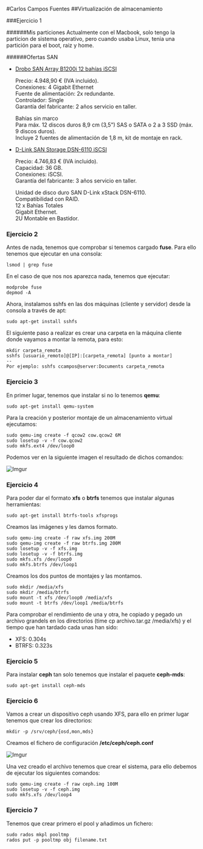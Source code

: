 #Carlos Campos Fuentes
##Virtualización de almacenamiento

###Ejercicio 1

######Mis particiones
Actualmente con el Macbook, solo tengo la particion de sistema operativo, pero cuando usaba Linux, tenia una partición para el boot, raiz y home.

######Ofertas SAN

* [Drobo SAN Array B1200i 12 bahías iSCSI](http://www.bechtle.es/shop/BD_ES-es/Drobo+SAN+Array+B1200i+12+bah%C3%ADas+iSCSI_869939)

  Precio: 4.948,90 € (IVA incluido).  
  Conexiones:	4 Gigabit Ethernet  
  Fuente de alimentación:	2x redundante.  
  Controlador:	Single  
  Garantía del fabricante:	2 años servicio en taller.  

  Bahías sin marco  
  Para máx. 12 discos duros 8,9 cm (3,5") SAS o SATA o 2 a 3 SSD (máx. 9 discos duros).  
  Incluye 2 fuentes de alimentación de 1,8 m, kit de montaje en rack.  

* [D-Link SAN Storage DSN-6110 iSCSI](http://www.bechtle.es/shop/BD_ES-es/D-Link+SAN+Storage+DSN-6110+iSCSI_756649)

  Precio: 4.746,83 € (IVA incluido).  
  Capacidad:	36 GB.  
  Conexiones:	iSCSI.  
  Garantía del fabricante:	3 años servicio en taller.  

  Unidad de disco duro SAN D-Link xStack DSN-6110.  
  Compatibilidad con RAID.  
  12 x Bahías Totales  
  Gigabit Ethernet.  
  2U Montable en Bastidor.  

### Ejercicio 2
Antes de nada, tenemos que comprobar si tenemos cargado **fuse**. Para ello tenemos que ejecutar en una consola:

    lsmod | grep fuse

En el caso de que nos nos aparezca nada, tenemos que ejecutar:

    modprobe fuse
    depmod -A

Ahora, instalamos sshfs en las dos máquinas (cliente y servidor) desde la consola a través de apt:  

    sudo apt-get install sshfs

El siguiente paso a realizar es crear una carpeta en la máquina cliente donde vayamos a montar la remota, para esto:

    mkdir carpeta_remota
    sshfs [usuario_remoto]@[IP]:[carpeta_remota] [punto a montar]
    --
    Por ejemplo: sshfs ccampos@server:Documents carpeta_remota

### Ejercicio 3
En primer lugar, tenemos que instalar si no lo tenemos **qemu**:  

    sudo apt-get install qemu-system

Para la creación y posterior montaje de un almacenamiento virtual ejecutamos:  

    sudo qemu-img create -f qcow2 cow.qcow2 6M
    sudo losetup -v -f cow.qcow2
    sudo mkfs.ext4 /dev/loop0

Podemos ver en la siguiente imagen el resultado de dichos comandos:  

![Imgur](http://i.imgur.com/inKgouI.png)

### Ejercicio 4
Para poder dar el formato **xfs** o **btrfs** tenemos que instalar algunas herramientas:  

    sudo apt-get install btrfs-tools xfsprogs

Creamos las imágenes y les damos formato.

    sudo qemu-img create -f raw xfs.img 200M
    sudo qemu-img create -f raw btrfs.img 200M
    sudo losetup -v -f xfs.img
    sudo losetup -v -f btrfs.img
    sudo mkfs.xfs /dev/loop0
    sudo mkfs.btrfs /dev/loop1

Creamos los dos puntos de montajes y las montamos.

    sudo mkdir /media/xfs
    sudo mkdir /media/btrfs
    sudo mount -t xfs /dev/loop0 /media/xfs
    sudo mount -t btrfs /dev/loop1 /media/btrfs

Para comprobar el rendimiento de una y otra, he copiado y pegado un archivo grandels en los directorios (time cp archivo.tar.gz /media/xfs) y el tiempo que han tardado cada unas han sido:  

* XFS: 0.304s
* BTRFS: 0.323s

### Ejercicio 5
Para instalar **ceph** tan solo tenemos que instalar el paquete **ceph-mds**:

    sudo apt-get install ceph-mds

### Ejercicio 6
Vamos a crear un dispositivo ceph usando XFS, para ello en primer lugar tenemos que crear los directorios:

    mkdir -p /srv/ceph/{osd,mon,mds}

Creamos el fichero de configuración **/etc/ceph/ceph.conf**

![Imgur](http://i.imgur.com/Z5AntFP.png)

Una vez creado el archivo tenemos que crear el sistema, para ello debemos de ejecutar los siguientes comandos:

    sudo qemu-img create -f raw ceph.img 100M
    sudo losetup -v -f ceph.img
    sudo mkfs.xfs /dev/loop4  

### Ejercicio 7
Tenemos que crear primero el pool y añadimos un fichero:

    sudo rados mkpl pooltmp
    rados put -p pooltmp obj filename.txt
